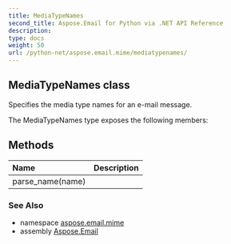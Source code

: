 ```yaml
---
title: MediaTypeNames
second_title: Aspose.Email for Python via .NET API Reference
description: 
type: docs
weight: 50
url: /python-net/aspose.email.mime/mediatypenames/
---
```


## MediaTypeNames class

Specifies the media type names for an e-mail message.

The MediaTypeNames type exposes the following members:
## Methods
| Name | Description |
| :- | :- |
|parse_name(name)|  |

### See Also

* namespace [aspose.email.mime](/email/python-net/aspose.email.mime/)
* assembly [Aspose.Email](/email/python-net/)

